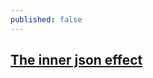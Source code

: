 ```yaml
---
published: false
---
```

## [The inner json effect](http://thedailywtf.com/articles/the-inner-json-effect)

